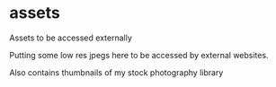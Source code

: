 # assets
Assets to be accessed externally

Putting some low res jpegs here to be accessed by external websites.

Also contains thumbnails of my stock photography library
